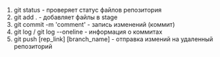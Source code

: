 1. git status - проверяет статус файлов репозитория
2. git add . - добавляет файлы в stage
3. git commit -m 'comment' - запись изменений (коммит)
4. git log / git log --oneline - информация о коммитах
5. git push [rep_link] [branch_name] - отправка измений на удаленный репозиторий 